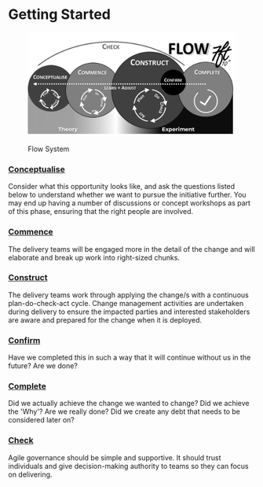 # Getting Started

<figure><img src=".gitbook/assets/Picture1.png" alt="Flow System"><figcaption><p>Flow System</p></figcaption></figure>

### [Conceptualise](modes/conceptualise/)

Consider what this opportunity looks like, and ask the questions listed below to understand whether we want to pursue the initiative further. You may end up having a number of discussions or concept workshops as part of this phase, ensuring that the right people are involved.

### [Commence](modes/commence/)

The delivery teams will be engaged more in the detail of the change and will elaborate and break up work into right-sized chunks.

### [Construct](modes/construct/)

The delivery teams work through applying the change/s with a continuous plan-do-check-act cycle. Change management activities are undertaken during delivery to ensure the impacted parties and interested stakeholders are aware and prepared for the change when it is deployed.

### [Confirm](modes/confirm/)

Have we completed this in such a way that it will continue without us in the future? Are we done?

### [Complete](modes/complete/)

Did we actually achieve the change we wanted to change? Did we achieve the 'Why'? Are we really done? Did we create any debt that needs to be considered later on?

### [Check](modes/check/)

Agile governance should be simple and supportive. It should trust individuals and give decision-making authority to teams so they can focus on delivering.&#x20;
